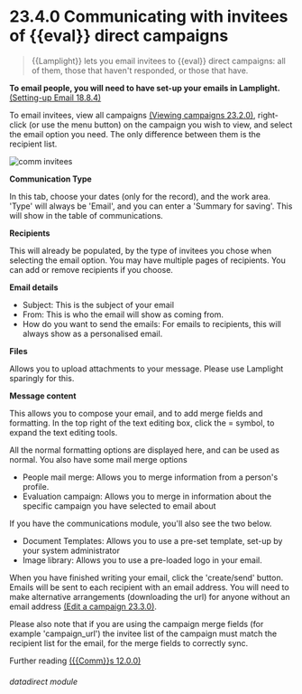 # 23.4.0    Communicating with invitees of {{eval}} direct campaigns

> {{Lamplight}} lets you email invitees to {{eval}} direct campaigns: all of them, those that haven't responded, or those that have. 

**To email people, you will need to have set-up your emails in Lamplight.** [(Setting-up Email 18.8.4)](/help/index/v/{{version}}/p/18.8.4)

To email invitees, view all campaigns [(Viewing campaigns 23.2.0)](/help/index/v/{{version}}/p/23.2.0), right-click (or use the menu button) on the campaign you wish to view, and select the email option you need. The only difference between them is the recipient list.

![comm invitees]({{imgpath}}210a.png)

__Communication Type__

In this tab, choose your dates (only for the record), and the work area.  'Type' will always be 'Email', and you can enter a 'Summary for saving'.  This will show in the table of communications.

__Recipients__

This will already be populated, by the type of invitees you chose when selecting the email option.  You may have multiple pages of recipients.  You can add or remove recipients if you choose.

__Email details__

* Subject: This is the subject of your email
* From: This is who the email will show as coming from.
* How do you want to send the emails: For emails to recipients, this will always show as a personalised email.

__Files__

Allows you to upload attachments to your message.  Please use Lamplight sparingly for this.

__Message content__

This allows you to compose your email, and to add merge fields and formatting.  In the top right of the text editing box, click the = symbol, to expand the text editing tools.

All the normal formatting options are displayed here, and can be used as normal.  You also have some mail merge options

* People mail merge:  Allows you to merge information from a person's profile.
* Evaluation campaign: Allows you to merge in information about the specific campaign you have selected to email about

If you have the communications module, you'll also see the two below.

* Document Templates: Allows you to use  a pre-set template, set-up by your system administrator
* Image library: Allows you to use a pre-loaded logo in your email.

When you have finished writing your email, click the 'create/send' button. Emails will be sent to each recipient with an email address. You will need to make alternative arrangements (downloading the url) for anyone without an email address [(Edit a campaign 23.3.0)](/help/index/v/{{version}}/p/23.3.0). 

Please also note that if you are using the campaign merge fields (for example 'campaign_url') the invitee list of the campaign must match the recipient list for the email, for the merge fields to correctly sync. 

Further reading
[({{Comm}}s 12.0.0)](/help/index/v/{{version}}/p/12.0.0)

###### datadirect module


